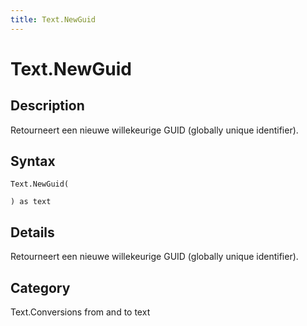 ```yaml
---
title: Text.NewGuid
---
```


# Text.NewGuid


## Description

Retourneert een nieuwe willekeurige GUID (globally unique identifier).


## Syntax

```powerquery
Text.NewGuid(

) as text
```


## Details

Retourneert een nieuwe willekeurige GUID (globally unique identifier).



## Category
Text.Conversions from and to text
